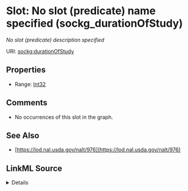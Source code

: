

# Slot: No slot (predicate) name specified (sockg_durationOfStudy)


_No slot (predicate) description specified_







URI: [sockg:durationOfStudy](https://idir.uta.edu/sockg-ontology/docs/durationOfStudy)



<!-- no inheritance hierarchy -->








## Properties

* Range: [Int32](../types/Int32.md)





## Comments

* No occurrences of this slot in the graph.

## See Also

* [https://lod.nal.usda.gov/nalt/976](https://lod.nal.usda.gov/nalt/976)



## LinkML Source

<details>

```yaml
name: sockg_durationOfStudy
description: No slot (predicate) description specified
title: No slot (predicate) name specified
comments:
- No occurrences of this slot in the graph.
from_schema: soc-kg
see_also:
- https://lod.nal.usda.gov/nalt/976
rank: 1000
domain: sockg_Experiment
slot_uri: sockg:durationOfStudy
alias: sockg_durationOfStudy
range: int32

```
</details>